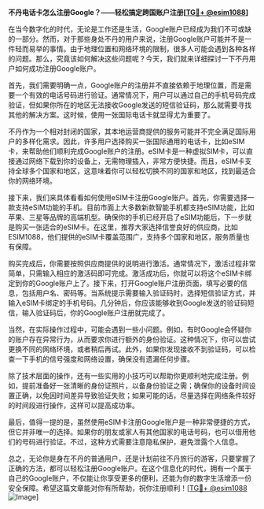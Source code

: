 **不丹电话卡怎么注册Google？——轻松搞定跨国账户注册[[TG💪+ @esim1088](https://t.me/s/esim1088)]**

在当今数字化的时代，无论是工作还是生活，Google账户已经成为我们不可或缺的一部分。然而，对于那些身处不丹的用户来说，注册Google账户可能并不是一件轻而易举的事情。由于地理位置和网络环境的限制，很多人可能会遇到各种各样的问题。那么，究竟该如何解决这些问题呢？今天，我们就来详细探讨一下不丹用户如何成功注册Google账户。

首先，我们需要明确一点，Google账户的注册并不直接依赖于地理位置，而是需要一个有效的电话号码进行验证。通常情况下，用户可以通过自己的手机号码完成验证，但如果你所在的地区无法接收Google发送的短信验证码，那么就需要寻找其他的解决方案。这时候，使用一张国际电话卡就显得尤为重要了。

不丹作为一个相对封闭的国家，其本地运营商提供的服务可能并不完全满足国际用户的多样化需求。因此，许多用户选择购买一张国际通用的电话卡，比如eSIM卡，来帮助他们顺利完成Google账户的注册。eSIM卡是一种虚拟SIM卡，可以直接通过网络下载到你的设备上，无需物理插入，非常方便快捷。而且，eSIM卡支持全球多个国家和地区，这意味着你可以轻松切换不同的国家和地区，找到最适合你的网络环境。

接下来，我们来具体看看如何使用eSIM卡注册Google账户。首先，你需要选择一款支持eSIM功能的手机。目前市面上大多数新款智能手机都支持eSIM功能，比如苹果、三星等品牌的高端机型。确保你的手机已经开启了eSIM功能后，下一步就是购买一张适合的eSIM卡。在这里，推荐大家选择信誉良好的供应商，比如ESIM1088，他们提供的eSIM卡覆盖范围广，支持多个国家和地区，服务质量也有保障。

购买完成后，你需要按照供应商提供的说明进行激活。通常情况下，激活过程非常简单，只需输入相应的激活码即可完成。激活成功后，你就可以将这个eSIM卡绑定到你的Google账户上了。接下来，打开Google账户注册页面，填写必要的信息，包括用户名、密码等。当系统提示需要输入验证码时，选择短信验证方式，并输入eSIM卡绑定的手机号码。几分钟后，你应该能够收到Google发送的验证码短信，输入验证码后，你的Google账户注册就完成了。

当然，在实际操作过程中，可能会遇到一些小问题。例如，有时Google会怀疑你的账户存在异常行为，从而要求你进行额外的身份验证。这种情况下，你可以尝试更换不同的网络环境，或者稍后再试。此外，如果你发现接收不到验证码，可以检查一下手机的信号强度和网络设置，确保没有遗漏任何步骤。

除了技术层面的操作，还有一些实用的小技巧可以帮助你更顺利地完成注册。例如，提前准备好一张清晰的身份证照片，以备身份验证之需；确保你的设备时间设置正确，以免因时间差异导致验证失败；如果可能的话，尽量选择在网络条件较好的时间段进行操作，这样可以提高成功率。

最后，值得一提的是，虽然使用eSIM卡注册Google账户是一种非常便捷的方式，但它并非唯一的选择。如果你的朋友或家人有其他国家的电话号码，也可以借用他们的号码进行验证。不过，这种方式需要注意隐私保护，避免泄露个人信息。

总之，无论你是身在不丹的普通用户，还是计划前往不丹旅行的游客，只要掌握了正确的方法，都可以轻松注册Google账户。在这个信息化的时代，拥有一个属于自己的Google账户，不仅能让你享受更多的便利，还能为你的数字生活增添一份安全保障。希望这篇文章能对你有所帮助，祝你注册顺利！[[TG💪+ @esim1088](https://t.me/s/esim1088) ![Image](https://i.postimg.cc/4NQfJmqS/Snipaste-2025-05-13-00-14-12.png)]